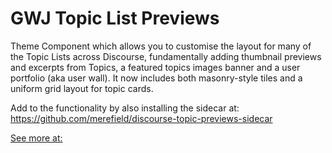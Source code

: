 # GWJ Topic List Previews

Theme Component which allows you to customise the layout for many of the Topic Lists across Discourse, fundamentally adding thumbnail previews and excerpts from Topics, a featured topics images banner and a user portfolio (aka user wall). It now includes both masonry-style tiles and a uniform grid layout for topic cards.

Add to the functionality by also installing the sidecar at: https://github.com/merefield/discourse-topic-previews-sidecar

[See more at:](https://meta.discourse.org/t/topic-list-previews-theme-component/209973?u=merefield)
